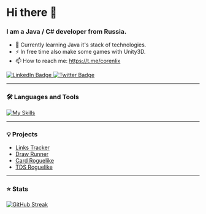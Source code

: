 # Hi there 👋

### I am a Java / C# developer from Russia.
- 📖 Currently learning Java it's stack of technologies.
- ⚡ In free time also make some games with Unity3D.
- 📫 How to reach me: https://t.me/corenlix

<a href="https://t.me/corenlix.com">
    <img src="https://img.shields.io/badge/Telegram-blue?style=for-the-badge&logo=telegram&logoColor=white" alt="LinkedIn Badge"/>
  </a>

 <a href="mailto:corenlix@gmail.com">
    <img src="https://img.shields.io/badge/Gmail-blue?style=for-the-badge&logo=gmail&logoColor=white" alt="Twitter Badge"/>
  </a>
  
---
  
### 🛠️ Languages and Tools
[![My Skills](https://skillicons.dev/icons?i=unity,cs,python,java,spring,hibernate,postgresql,kafka,rabbitmq,maven,docker,git,html,bootstrap,js,jquery,linux,latex)](https://skillicons.dev)

--- 

### 💡 Projects
- [Links Tracker](https://github.com/Corenlix/tinkoff-java-course)
- [Draw Runner](https://github.com/Corenlix/TestHC)
- [Card Roguelike](https://github.com/Corenlix/SlaveTheSpire)
- [TDS Roguelike](https://github.com/Corenlix/roguelike-tds-continue)
---

### ⭐ Stats
[![GitHub Streak](http://github-readme-streak-stats.herokuapp.com?user=Corenlix&theme=dark&background=000000)](https://git.io/streak-stats)
